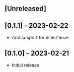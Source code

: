 ## [Unreleased]

## [0.1.1] - 2023-02-22

- Add support for inheritance

## [0.1.0] - 2023-02-21

- Initial release
